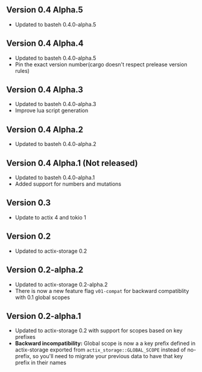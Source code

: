 ## Version 0.4 Alpha.5
- Updated to basteh 0.4.0-alpha.5

## Version 0.4 Alpha.4
- Updated to basteh 0.4.0-alpha.5
- Pin the exact version number(cargo doesn't respect prelease version rules)

## Version 0.4 Alpha.3
- Updated to basteh 0.4.0-alpha.3
- Improve lua script generation

## Version 0.4 Alpha.2
- Updated to basteh 0.4.0-alpha.2

## Version 0.4 Alpha.1 (Not released)
- Updated to basteh 0.4.0-alpha.1
- Added support for numbers and mutations

## Version 0.3
- Update to actix 4 and tokio 1

## Version 0.2
- Updated to actix-storage 0.2

## Version 0.2-alpha.2
- Updated to actix-storage 0.2-alpha.2
- There is now a new feature flag `v01-compat` for backward compatiblity with 0.1 global scopes

## Version 0.2-alpha.1
- Updated to actix-storage 0.2 with support for scopes based on key prefixes
- **Backward incompatibility:** Global scope is now a a key prefix defined in actix-storage exported from `actix_storage::GLOBAL_SCOPE` instead of no-prefix, so you'll need to migrate your previous data to have that key prefix in their names
